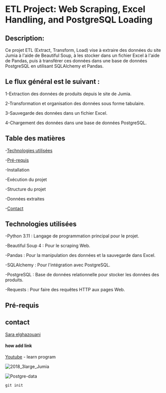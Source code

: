 # ETL Project: Web Scraping, Excel Handling, and PostgreSQL Loading


## Description:

Ce projet ETL (Extract, Transform, Load) vise à extraire des données du site Jumia à l'aide de Beautiful Soup, à les stocker dans un fichier Excel à l'aide de Pandas, puis à transférer ces données dans une base de données PostgreSQL en utilisant SQLAlchemy et Pandas.

## Le flux général est le suivant :

1-Extraction des données de produits depuis le site de Jumia.

2-Transformation et organisation des données sous forme tabulaire.

3-Sauvegarde des données dans un fichier Excel.

4-Chargement des données dans une base de données PostgreSQL.

## Table des matières

-[Technologies utilisées](#technologies-utilisées)

-[Pré-requis](#pré-requis)

-Installation

-Exécution du projet

-Structure du projet

-Données extraites

-[Contact](#contact)

## Technologies utilisées

-Python 3.11 : Langage de programmation principal pour le projet.

-Beautiful Soup 4 : Pour le scraping Web.

-Pandas : Pour la manipulation des données et la sauvegarde dans Excel.

-SQLAlchemy : Pour l'intégration avec PostgreSQL.

-PostgreSQL : Base de données relationnelle pour stocker les données des produits.

-Requests : Pour faire des requêtes HTTP aux pages Web.

## Pré-requis





## contact
[Sara elghazouani](https://www.linkedin.com/in/sara-el-ghazouani-378047268/?lipi=urn%3Ali%3Apage%3Ad_flagship3_feed%3BzhqlcgsPQZOomNE3aGUlbQ%3D%3D)



#### how add link
[Youtube](https://youtu.be/evz1LqEomTE) - learn program



![2018_3large_Jumia](https://github.com/user-attachments/assets/6422d54e-ae5c-4a37-8d3b-eb57ac69135c)


![Postgre-data](https://github.com/user-attachments/assets/4fce3a85-7b12-402f-92e3-f125e41eaf29)


```
git init

```

